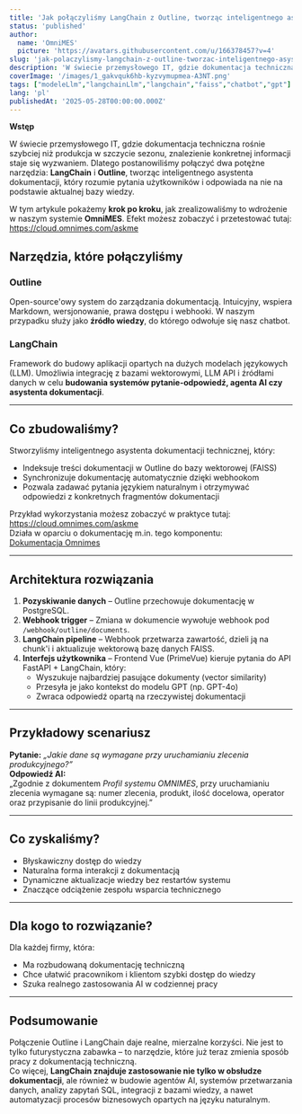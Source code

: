 ```yaml
---
title: 'Jak połączyliśmy LangChain z Outline, tworząc inteligentnego asystenta dokumentacji w OmniMES - nowoczesny chatbot'
status: 'published'
author:
  name: 'OmniMES'
  picture: 'https://avatars.githubusercontent.com/u/166378457?v=4'
slug: 'jak-polaczylismy-langchain-z-outline-tworzac-inteligentnego-asystenta-dokumentacji-w-omnimes-nowoczesny-chatbot'
description: 'W świecie przemysłowego IT, gdzie dokumentacja techniczna rośnie szybciej niż produkcja w szczycie sezonu, znalezienie konkretnej informacji staje się wyzwaniem. Dlatego postanowiliśmy połączyć dwa potężne narzędzia: LangChain i Outline, tworząc inteligentnego asystenta dokumentacji, który rozumie pytania użytkowników i odpowiada na nie na podstawie aktualnej bazy wiedzy.'
coverImage: '/images/1_gakvquk6hb-kyzvymupmea-A3NT.png'
tags: ["modeleLlm","langchainLlm","langchain","faiss","chatbot","gpt"]
lang: 'pl'
publishedAt: '2025-05-28T00:00:00.000Z'
---
```


**Wstęp**

W świecie przemysłowego IT, gdzie dokumentacja techniczna rośnie szybciej niż produkcja w szczycie sezonu, znalezienie konkretnej informacji staje się wyzwaniem. Dlatego postanowiliśmy połączyć dwa potężne narzędzia: **LangChain** i **Outline**, tworząc inteligentnego asystenta dokumentacji, który rozumie pytania użytkowników i odpowiada na nie na podstawie aktualnej bazy wiedzy.

W tym artykule pokażemy **krok po kroku**, jak zrealizowaliśmy to wdrożenie w naszym systemie **OmniMES**. Efekt możesz zobaczyć i przetestować tutaj:\
<https://cloud.omnimes.com/askme>

## Narzędzia, które połączyliśmy

### **Outline**

Open-source'owy system do zarządzania dokumentacją. Intuicyjny, wspiera Markdown, wersjonowanie, prawa dostępu i webhooki. W naszym przypadku służy jako **źródło wiedzy**, do którego odwołuje się nasz chatbot.

### **LangChain**

Framework do budowy aplikacji opartych na dużych modelach językowych (LLM). Umożliwia integrację z bazami wektorowymi, LLM API i źródłami danych w celu **budowania systemów pytanie-odpowiedź, agenta AI czy asystenta dokumentacji**.

---

## Co zbudowaliśmy?

Stworzyliśmy inteligentnego asystenta dokumentacji technicznej, który:

- Indeksuje treści dokumentacji w Outline do bazy wektorowej (FAISS)
- Synchronizuje dokumentację automatycznie dzięki webhookom
- Pozwala zadawać pytania językiem naturalnym i otrzymywać odpowiedzi z konkretnych fragmentów dokumentacji

Przykład wykorzystania możesz zobaczyć w praktyce tutaj:\
<https://cloud.omnimes.com/askme>\
Działa w oparciu o dokumentację m.in. tego komponentu:\
[Dokumentacja Omnimes](https://docs.omnimes.com/s/1c357062-fcc1-4fbe-a88e-09285cda6e02/doc/profil-mCVVX6AbzS)

---

## Architektura rozwiązania

1. **Pozyskiwanie danych** – Outline przechowuje dokumentację w PostgreSQL.
2. **Webhook trigger** – Zmiana w dokumencie wywołuje webhook pod `/webhook/outline/documents`.
3. **LangChain pipeline** – Webhook przetwarza zawartość, dzieli ją na chunk'i i aktualizuje wektorową bazę danych FAISS.
4. **Interfejs użytkownika** – Frontend Vue (PrimeVue) kieruje pytania do API FastAPI + LangChain, który:
   - Wyszukuje najbardziej pasujące dokumenty (vector similarity)
   - Przesyła je jako kontekst do modelu GPT (np. GPT-4o)
   - Zwraca odpowiedź opartą na rzeczywistej dokumentacji

---

## Przykładowy scenariusz

**Pytanie:** *„Jakie dane są wymagane przy uruchamianiu zlecenia produkcyjnego?”*\
**Odpowiedź AI:**\
„Zgodnie z dokumentem *Profil systemu OMNIMES*, przy uruchamianiu zlecenia wymagane są: numer zlecenia, produkt, ilość docelowa, operator oraz przypisanie do linii produkcyjnej.”

---

## Co zyskaliśmy?

- Błyskawiczny dostęp do wiedzy
- Naturalna forma interakcji z dokumentacją
- Dynamiczne aktualizacje wiedzy bez restartów systemu
- Znaczące odciążenie zespołu wsparcia technicznego

---

## Dla kogo to rozwiązanie?

Dla każdej firmy, która:

- Ma rozbudowaną dokumentację techniczną
- Chce ułatwić pracownikom i klientom szybki dostęp do wiedzy
- Szuka realnego zastosowania AI w codziennej pracy

---

## Podsumowanie

Połączenie Outline i LangChain daje realne, mierzalne korzyści. Nie jest to tylko futurystyczna zabawka – to narzędzie, które już teraz zmienia sposób pracy z dokumentacją techniczną.\
Co więcej, **LangChain znajduje zastosowanie nie tylko w obsłudze dokumentacji**, ale również w budowie agentów AI, systemów przetwarzania danych, analizy zapytań SQL, integracji z bazami wiedzy, a nawet automatyzacji procesów biznesowych opartych na języku naturalnym.